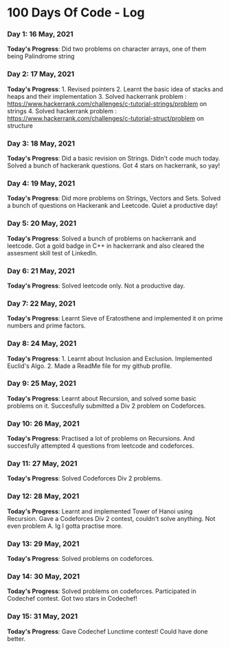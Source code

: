 # 100 Days Of Code - Log

### Day 1: 16 May, 2021

**Today's Progress**: Did two problems on character arrays, one of them being Palindrome string  

### Day 2: 17 May, 2021

**Today's Progress**: 1. Revised pointers
                      2. Learnt the basic idea of stacks and heaps and their implementation
                      3. Solved hackerrank problem : https://www.hackerrank.com/challenges/c-tutorial-strings/problem on strings
                      4. Solved hackerrank problem : https://www.hackerrank.com/challenges/c-tutorial-struct/problem on structure

### Day 3: 18 May, 2021

**Today's Progress**: Did a basic revision on Strings. Didn't code much today. Solved a bunch of hackerank questions. Got 4 stars on hackerrank, so yay! 

### Day 4: 19 May, 2021

**Today's Progress**: Did more problems on Strings, Vectors and Sets. Solved a bunch of questions on Hackerank and Leetcode. Quiet a productive day!

### Day 5: 20 May, 2021

**Today's Progress**: Solved a bunch of problems on hackerrank and leetcode. Got a gold badge in C++ in hackerrank and also cleared the assesment skill test of LinkedIn.

### Day 6: 21 May, 2021

**Today's Progress**: Solved leetcode only. Not a productive day.

### Day 7: 22 May, 2021

**Today's Progress**: Learnt Sieve of Eratosthene and implemented it on prime numbers and prime factors.

### Day 8: 24 May, 2021

**Today's Progress**: 1. Learnt about Inclusion and Exclusion. Implemented Euclid's Algo.
                      2. Made a ReadMe file for my github profile.

### Day 9: 25 May, 2021

**Today's Progress**: Learnt about Recursion, and solved some basic problems on it. Succesfully submitted a Div 2 problem on Codeforces.

### Day 10: 26 May, 2021

**Today's Progress**: Practised a lot of problems on Recursions. And succesfully attempted 4 questions from leetcode and codeforces.

### Day 11: 27 May, 2021

**Today's Progress**: Solved Codeforces Div 2 problems.

### Day 12: 28 May, 2021

**Today's Progress**: Learnt and implemented Tower of Hanoi using Recursion. Gave a Codeforces Div 2 contest, couldn't solve anything. Not even problem A. Ig I gotta practise more.

### Day 13: 29 May, 2021

**Today's Progress**: Solved problems on codeforces.

### Day 14: 30 May, 2021

**Today's Progress**: Solved problems on codeforces. Participated in Codechef contest. Got two stars in Codechef!

### Day 15: 31 May, 2021

**Today's Progress**: Gave Codechef Lunctime contest! Could have done better. 